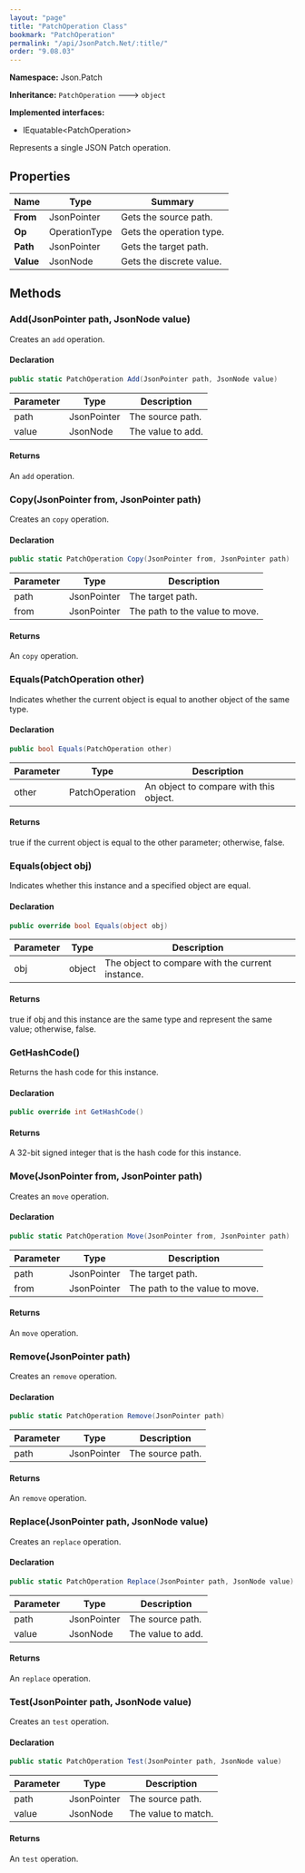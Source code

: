 ```yaml
---
layout: "page"
title: "PatchOperation Class"
bookmark: "PatchOperation"
permalink: "/api/JsonPatch.Net/:title/"
order: "9.08.03"
---
```

**Namespace:** Json.Patch

**Inheritance:**
`PatchOperation`
 🡒 
`object`

**Implemented interfaces:**

- IEquatable\<PatchOperation\>

Represents a single JSON Patch operation.

## Properties

| Name | Type | Summary |
|---|---|---|
| **From** | JsonPointer | Gets the source path. |
| **Op** | OperationType | Gets the operation type. |
| **Path** | JsonPointer | Gets the target path. |
| **Value** | JsonNode | Gets the discrete value. |

## Methods

### Add(JsonPointer path, JsonNode value)

Creates an `add` operation.

#### Declaration

```c#
public static PatchOperation Add(JsonPointer path, JsonNode value)
```

| Parameter | Type | Description |
|---|---|---|
| path | JsonPointer | The source path. |
| value | JsonNode | The value to add. |


#### Returns

An `add` operation.

### Copy(JsonPointer from, JsonPointer path)

Creates an `copy` operation.

#### Declaration

```c#
public static PatchOperation Copy(JsonPointer from, JsonPointer path)
```

| Parameter | Type | Description |
|---|---|---|
| path | JsonPointer | The target path. |
| from | JsonPointer | The path to the value to move. |


#### Returns

An `copy` operation.

### Equals(PatchOperation other)

Indicates whether the current object is equal to another object of the same type.

#### Declaration

```c#
public bool Equals(PatchOperation other)
```

| Parameter | Type | Description |
|---|---|---|
| other | PatchOperation | An object to compare with this object. |


#### Returns

true if the current object is equal to the <paramref name="other">other</paramref> parameter; otherwise, false.

### Equals(object obj)

Indicates whether this instance and a specified object are equal.

#### Declaration

```c#
public override bool Equals(object obj)
```

| Parameter | Type | Description |
|---|---|---|
| obj | object | The object to compare with the current instance. |


#### Returns

true if <paramref name="obj">obj</paramref> and this instance are the same type and represent the same value; otherwise, false.

### GetHashCode()

Returns the hash code for this instance.

#### Declaration

```c#
public override int GetHashCode()
```


#### Returns

A 32-bit signed integer that is the hash code for this instance.

### Move(JsonPointer from, JsonPointer path)

Creates an `move` operation.

#### Declaration

```c#
public static PatchOperation Move(JsonPointer from, JsonPointer path)
```

| Parameter | Type | Description |
|---|---|---|
| path | JsonPointer | The target path. |
| from | JsonPointer | The path to the value to move. |


#### Returns

An `move` operation.

### Remove(JsonPointer path)

Creates an `remove` operation.

#### Declaration

```c#
public static PatchOperation Remove(JsonPointer path)
```

| Parameter | Type | Description |
|---|---|---|
| path | JsonPointer | The source path. |


#### Returns

An `remove` operation.

### Replace(JsonPointer path, JsonNode value)

Creates an `replace` operation.

#### Declaration

```c#
public static PatchOperation Replace(JsonPointer path, JsonNode value)
```

| Parameter | Type | Description |
|---|---|---|
| path | JsonPointer | The source path. |
| value | JsonNode | The value to add. |


#### Returns

An `replace` operation.

### Test(JsonPointer path, JsonNode value)

Creates an `test` operation.

#### Declaration

```c#
public static PatchOperation Test(JsonPointer path, JsonNode value)
```

| Parameter | Type | Description |
|---|---|---|
| path | JsonPointer | The source path. |
| value | JsonNode | The value to match. |


#### Returns

An `test` operation.


